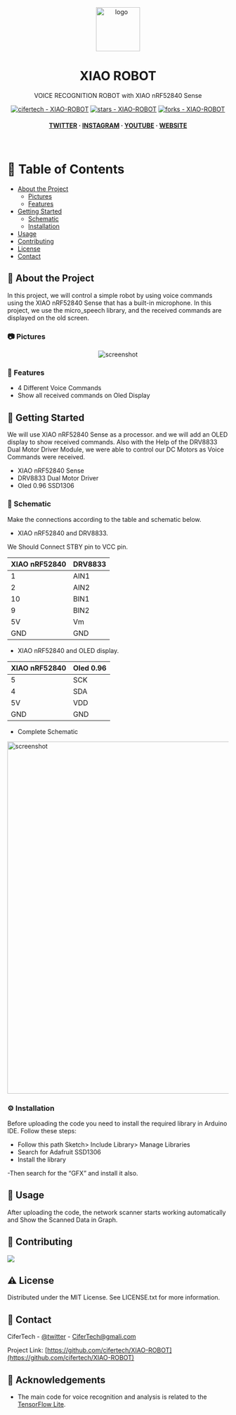 <div align="center">

  <img src="https://user-images.githubusercontent.com/62047147/195847997-97553030-3b79-4643-9f2c-1f04bba6b989.png" alt="logo" width="100" height="auto" />
  <h1>XIAO ROBOT</h1>
  
  <p>
    VOICE RECOGNITION ROBOT with XIAO nRF52840 Sense
  </p>
  
  
<!-- Badges -->

<a href="https://github.com/cifertech/XIAO-ROBOT" title="Go to GitHub repo"><img src="https://img.shields.io/static/v1?label=cifertech&message=XIAO-ROBOT&color=white&logo=github" alt="cifertech - XIAO-ROBOT"></a>
<a href="https://github.com/cifertech/XIAO-ROBOT"><img src="https://img.shields.io/github/stars/cifertech/XIAO-ROBOT?style=social" alt="stars - XIAO-ROBOT"></a>
<a href="https://github.com/cifertech/XIAO-ROBOT"><img src="https://img.shields.io/github/forks/cifertech/XIAO-ROBOT?style=social" alt="forks - XIAO-ROBOT"></a>
   
<h4>
    <a href="https://twitter.com/cifertech1">TWITTER</a>
  <span> · </span>
    <a href="https://www.instagram.com/cifertech/">INSTAGRAM</a>
  <span> · </span>
    <a href="https://www.youtube.com/c/cifertech">YOUTUBE</a>
  <span> · </span>
    <a href="https://cifertech.net/">WEBSITE</a>
  </h4>
</div>

<br />

<!-- Table of Contents -->
# :notebook_with_decorative_cover: Table of Contents

- [About the Project](#star2-about-the-project)
  * [Pictures](#camera-Pictures)
  * [Features](#dart-features)
- [Getting Started](#toolbox-getting-started)
  * [Schematic](#electric_plug-Schematic)
  * [Installation](#gear-installation)
- [Usage](#eyes-usage)
- [Contributing](#wave-contributing)
- [License](#warning-license)
- [Contact](#handshake-contact)

  

<!-- About the Project -->
## :star2: About the Project
In this project, we will control a simple robot by using voice commands using the XIAO nRF52840 Sense that has a built-in microphone. In this project, we use the micro_speech library, and the received commands are displayed on the old screen.


<!-- Pictures -->
### :camera: Pictures

<div align="center"> 
  <img src="https://user-images.githubusercontent.com/62047147/198869252-0cd978b5-6936-49f4-a0eb-8802ec8c543f.jpg" alt="screenshot" />
</div>


<!-- Features -->
### :dart: Features

- 4 Different Voice Commands
- Show all received commands on Oled Display

<!-- Getting Started -->
## 	:toolbox: Getting Started

We will use XIAO nRF52840 Sense as a processor. and we will add an OLED display to show received commands. Also with the Help of the DRV8833 Dual Motor Driver Module, we were able to control our DC Motors as Voice Commands were received.

- XIAO nRF52840 Sense
- DRV8833 Dual Motor Driver
- Oled 0.96 SSD1306

<!-- Schematic -->
### :electric_plug: Schematic
Make the connections according to the table and schematic below.

* XIAO nRF52840 and DRV8833.

We Should Connect STBY pin to VCC pin.

| XIAO nRF52840 | DRV8833 |  
| ----   | -----|
| 1   | AIN1|
| 2   | AIN2|
| 10  | BIN1|
| 9   | BIN2|
| 5V  | Vm  |
| GND | GND |


* XIAO nRF52840 and OLED display.

| XIAO nRF52840 | Oled 0.96|
| ----   | -----|
| 5  | SCK |
| 4  | SDA |
| 5V | VDD |
| GND | GND |

 
* Complete Schematic

<img src="https://user-images.githubusercontent.com/62047147/198869760-02b3f2b8-ce71-41f1-98a1-4fd1527de672.png" alt="screenshot" width="800" height="auto" />


<!-- Installation -->
### :gear: Installation

Before uploading the code you need to install the required library in Arduino IDE. Follow these steps:

- Follow this path Sketch> Include Library> Manage Libraries
- Search for Adafruit SSD1306
- Install the library

-Then search for the “GFX” and install it also.
   
<!-- Usage -->
## :eyes: Usage

After uploading the code, the network scanner starts working automatically and Show the Scanned Data in Graph.


<!-- Contributing -->
## :wave: Contributing

<a href="https://github.com/cifertech/2.4-GHz-band-Scanner/graphs/contributors">
  <img src="https://contrib.rocks/image?repo=cifertech/2.4-GHz-band-Scanner" />
</a>


<!-- License -->
## :warning: License

Distributed under the MIT License. See LICENSE.txt for more information.


<!-- Contact -->
## :handshake: Contact

CiferTech - [@twitter](https://twitter.com/cifertech1) - CiferTech@gmali.com

Project Link: [https://github.com/cifertech/XIAO-ROBOT](https://github.com/cifertech/XIAO-ROBOT)

<!-- Acknowledgments -->
## :gem: Acknowledgements 

 - The main code for voice recognition and analysis is related to the [TensorFlow Lite](https://github.com/lakshanthad/tflite-micro-arduino-examples).
